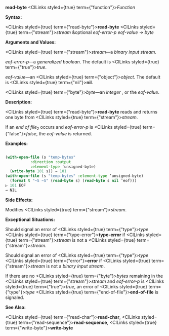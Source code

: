 **read-byte** <ClLinks styled={true} term={"function"}><i>Function</i></ClLinks> 



**Syntax:** 



<ClLinks styled={true} term={"read-byte"}><b>read-byte</b></ClLinks> <ClLinks styled={true} term={"stream"}><i>stream</i></ClLinks> &amp;optional *eof-error-p eof-value → byte* 



**Arguments and Values:** 



<ClLinks styled={true} term={"stream"}><i>stream</i></ClLinks>—a *binary input stream*. 



*eof-error-p*—a *generalized boolean*. The default is <ClLinks styled={true} term={"true"}><i>true</i></ClLinks>. 



*eof-value*—an <ClLinks styled={true} term={"object"}><i>object</i></ClLinks>. The default is <ClLinks styled={true} term={"nil"}><b>nil</b></ClLinks>. 



<ClLinks styled={true} term={"byte"}><i>byte</i></ClLinks>—an *integer* , or the *eof-value*. 



**Description:** 



<ClLinks styled={true} term={"read-byte"}><b>read-byte</b></ClLinks> reads and returns one byte from <ClLinks styled={true} term={"stream"}><i>stream</i></ClLinks>. 



If an *end of file*<sub>2</sub> occurs and *eof-error-p* is <ClLinks styled={true} term={"false"}><i>false</i></ClLinks>, the *eof-value* is returned. 



**Examples:**
```lisp

(with-open-file (s "temp-bytes" 
		   :direction :output 
		   :element-type ’unsigned-byte) 
  (write-byte 101 s)) → 101 
(with-open-file (s "temp-bytes" :element-type ’unsigned-byte) 
  (format t "~S ~S" (read-byte s) (read-byte s nil ’eof))) 
▷ 101 EOF 
→ NIL 

```
**Side Effects:** 



Modifies <ClLinks styled={true} term={"stream"}><i>stream</i></ClLinks>. 



**Exceptional Situations:** 



Should signal an error of <ClLinks styled={true} term={"type"}><i>type</i></ClLinks> <ClLinks styled={true} term={"type-error"}><b>type-error</b></ClLinks> if <ClLinks styled={true} term={"stream"}><i>stream</i></ClLinks> is not a <ClLinks styled={true} term={"stream"}><i>stream</i></ClLinks>. 



Should signal an error of <ClLinks styled={true} term={"type"}><i>type</i></ClLinks> <ClLinks styled={true} term={"error"}><b>error</b></ClLinks> if <ClLinks styled={true} term={"stream"}><i>stream</i></ClLinks> is not a *binary input stream*. 



If there are no <ClLinks styled={true} term={"byte"}><i>bytes</i></ClLinks> remaining in the <ClLinks styled={true} term={"stream"}><i>stream</i></ClLinks> and *eof-error-p* is <ClLinks styled={true} term={"true"}><i>true</i></ClLinks>, an error of <ClLinks styled={true} term={"type"}><i>type</i></ClLinks> <ClLinks styled={true} term={"end-of-file"}><b>end-of-file</b></ClLinks> is signaled. 



**See Also:** 



<ClLinks styled={true} term={"read-char"}><b>read-char</b></ClLinks>, <ClLinks styled={true} term={"read-sequence"}><b>read-sequence</b></ClLinks>, <ClLinks styled={true} term={"write-byte"}><b>write-byte</b></ClLinks> 







 



 



